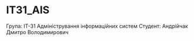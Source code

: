 # IT31_AIS
Група: ІТ-31
Адміністрування інформаційних систем
Студент: Андрійчак Дмитро Володимирович